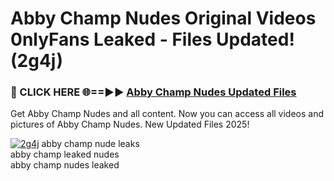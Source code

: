 # Abby Champ Nudes Original Videos 0nlyFans Leaked - Files Updated! (2g4j)

<h3>🔴 CLICK HERE 🌐==►► <a href="https://tinyurl.com/52m3yx9h" rel="nofollow">Abby Champ Nudes Updated Files</a></h3>

Get Abby Champ Nudes and all content. Now you can access all videos and pictures of Abby Champ Nudes. New Updated Files 2025!

[![2g4j](https://i.imgur.com/TnHtlc8.gif)](https://tinyurl.com/52m3yx9h)
abby champ nude leaks<br>
abby champ leaked nudes<br>
abby champ nudes leaked
